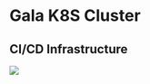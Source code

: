 # Gala K8S Cluster
## CI/CD Infrastructure
[![](https://imgur.com/6YD7lUp.jpg)](https://www.draw.io/?lightbox=1&highlight=0000ff&edit=_blank&layers=1&nav=1#R7V1bc5s4FP41eUwGiftjk7bbznRn2sns7LMMsk2DEQWcy%2F76FSARg4TBCQjXVSdT2wIDOuc70ncukq%2FMu93zXxlKt3%2BTEMdX0Aifr8yPVxD6hkv%2FLxte6gbLgXXDJovCugm8NtxH%2F2HWaLDWfRTivHViQUhcRGm7MSBJgoOi1YayjDy1T1uTuH3XFG2w0HAfoFhs%2FTcKi23d6tnGa%2FsXHG22%2FM7AYEd2iJ%2FMGvItCsnTQZP56cq8ywgp6ne75zscl7Ljcqm%2F97nnaPNgGU6KMV%2F4ul7HX9LsA%2Fjx%2Fcfz7p9vZprb18D26%2Bs8onjPupygHc5TFNCPH66gE9Or39LPSdmH4oUJxvm1Lx%2F8dk2S4vqJSYCebiQk26H49QT6bsNe0S6lb5JVXr5sUIyugygI%2BS3ok9d34efD1g1hRvZJiMvOAHr4aRsV%2BL5%2Byo9PFHq0bVvsYnZ4HcXxHYlJVn3XDBH21kHZjyIjD%2FjgiBN4eLWmR2K0wvF3kkdFRBJ6LKBixfSk20ecFREFxLfOCQUp74niaFN%2BivG6ODj5A2tekaIgOyYnhm5g8c%2Bsc0yV5Xfxc692QYMZamuY7HCRvdBT2BdMi8GM2Rnw2eenV9QCg2NxewBZlzciZiqb5uKvaKJvGKBOAhcQwCWodUP1mvYKgJk1WvHTjVMFY3t2SzC2KwrGciVyMY255AItQSz3OHuMmMUZ0xndJiqUmJeNvdCSmZcHV6bj%2FA7mdQzBIriWAw%2BwPBVGdZo42PWhcdM2NlNia8AXxQX5SDG5uDxzOWnVmhKlxYQDTUE40AUS4XAONblwTHEg4sNFaUD9Y09emVo58gCYPkvHHYyuU5zlUV7ghI4ir6NQfeUZRqH1eg0D6SQfOivH%2Fn1HoRrDRwchxcBxlEzsJwmD8yDQHoAswcZ8R5QUsOaSlC0brWtb2B9Q4wls7sHLr5N13mtpTbNw31XWbRnPPKxyopNw%2FZM65Mn6Q590S5VAX5qefQ5RgehL6TsM93M2uoMBJTyubKDxHddEigcaY7qBxhlmO2qtB7qC9dyU%2Bi%2BnlwYOHc0e6C1E%2BbbSscF1nLd13FEs9Fz7E5Qpdl39o0dSEiVF1U37lv4ZN4ZBKc%2BdceOY5cuVTc%2B%2Bqw6Aqhl2Wn1pa3WJ7pl%2Bz4Xd6tv0uOQioNMGvc659I92b4vSUgq7500ZtLl52K9wlmAqnpsoKOF4m2Zfqzcf08ceuB0Ix6j%2BHcC3QfvJZtAgvAv92j6mhzafNrrMFbjCxGHaEp4P56JmxlHk71AWoXClwa%2FBPwP43YXB74jgPxN6CSyzIysoykoxwxQjuONo3BChFHgq8%2Boeg2NkUhOvtxioIUfdcsRLtMBa%2B5pyKZh1gguZdnpQzaOF9jDnsmTTjjcT6K1e0GuipSE%2FC%2BS9pSFvHZmgS1mTrNiSDUmoDEkpmwrxP3FRvDBNoX1BOpP2SDXiJPxQZuhpc0ISXLd8jsoOVLeunwyHQoJ%2BFIWjfSL7LMAjJrkCZRt87Io1xxO1muEYFdFj%2B%2Fmm15Et6KgUCqcdTHZ%2FjtqssWoze4xRjdrc5ZyY3sxTUywAhGHH9cRhZ760nN031aYkzCf1Gc4rKzShz%2BAO%2BwyKdQrlOtXcaV7uRMIOyOCs3KkG%2F3G0M10b06ObX8Zp0ShZnYGERtlz0SjHEaCvI7SXCP4Bx2ER8APLXxj9nhKCekA8gxjleRS0uGeXwx4Dwls5Kud0gxyVz4WDHLUeOZbiqI7o%2Fs3tWlhH1DLkWjQDJniHDpsCuumUCBd1NBxXuRKP2daZKZFPzYNKtBZVIrBtFe7iQCLQaxeRQ1473arflJS7Nss1ZpCLWMA5U7H0T5w8REmuIpF1wQXT9qBXqhxBCwZi%2BsTRFEy33ZgmPHyYefckpZ1Np2aoLxdrrtSJ6zjxNQ2zJS8gun2ykAeYrxjfFB0%2FNoyUkaxJx4yLDWQxxJ0cyZpTraINNLOD9ucvyJ9XE8zqRXjj0HfXzUCRd6n06IFkido0VerN6KjXhkxEuIbTANBRzCCUuDJvYhCd0Jk1rniPpyZnsDORP%2BjlIXp5yLkStWHnTrH5yNeHNFxNrxDRRfLvRjd3PmHb91y4Rh7wMhh1WRdpOHcsV58m7MtJy2DYt3HhBuO%2BwOwJiioK%2FJqmoMffvpbrFD2BsXpatgoPWDKqdias1uzWlZpiHFHtzCxZvzbTqpTGo9TrUmZgfD3p6eVwJe48wAGguZ6u0383sJtC%2FSGyp7RMH9hKJp%2Fj2WGvs8UYtMT0i%2BrNkCQ1pzNlh3NKwDKdG35XqHJ4MlG%2BmZZs8awqUnd8CAJex9okuWELKK3w9mRZAUXSqjUlSouLRxyLFO%2BJ5Mmi3lNEbquR5xedlHXSZKoNtazBgUg1eJZzLvuEcaYbanmy8hSdMdEZk3P0n723uc8zWo%2B4HV2ZMGHkVqdLdLrkvdA%2B1w21PJHpHyI%2FJXmxyXD%2BK9b41%2FifAf9L76nlywLyZ8Ewz3BPLV%2B2v%2B0s2YsD507nLybnX%2F657avli%2FHKCgE6eaGTF%2B9G9bnuq%2BWLS7gY6PXyeA35WSC%2F9L5a%2FiXuq8X7NFTTwye5wZIer2ebIjUVPf4fsq%2FWaLWZY9XWk4pRpLYF67D6klDdH%2BFabA8mX4yO11Ot3ldr9FQzHLNVrFMxZtt4jZo%2FzcufLnI5Yh%2FCz3U1oi%2BGbnW49kItQM0GW6daQFNnttiCXF4Cdfl7bHF%2BN8xXvZF81V%2BUrwJD5KeXv1CHF9ZNqEW4rBbFZTpzaLEl%2FalUqkCL%2Flgt9vy%2Bynu1SD%2B%2B%2FpR2dezg98jNT%2F8D)
